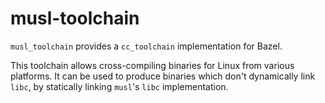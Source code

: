 # musl-toolchain

`musl_toolchain` provides a `cc_toolchain` implementation for Bazel.

This toolchain allows cross-compiling binaries for Linux from various platforms. It can be used to produce binaries which don't dynamically link `libc`, by statically linking `musl`'s `libc` implementation.
